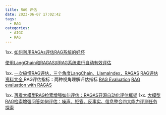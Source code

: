 ```yaml
---
title: RAG 评估
date: 2023-06-07 17:02:42
tags:
  - RAG
categories: 
  - AIGC
  - RAG  
---
```


<p></p>
<!-- more -->


1xx. [如何利用RAGAs评估RAG系统的好坏](https://www.bilibili.com/video/BV1Jz421Q7Lw/)

[使用LangChain和RAGAS对RAG系统进行自动有效评估](https://github.com/blackinkkkxi/RAG_langchain/blob/main/learn/evaluation/RAGAS-langchian.ipynb)

1xx. [一次搞懂RAG评估，三个角度LangChain，LlamaIndex，RAGAS](https://www.bilibili.com/video/BV1aZ421W7DB/) 
   [RAG评估资料大全 ](https://techdiylife.github.io/blog/blog.html?category1=c02&blogid=0053)
   RAG评估指标：两种视角理解评估指标 
   [RAG Evaluation](https://docs.smith.langchain.com/old/cookbook/testing-examples/rag_eval)
   [RAG evaluation with RAGAS](https://docs.smith.langchain.com/old/cookbook/testing-examples/ragas)

1xx. [再看大模型RAG检索增强如何评估：RAGAS开源自动化评估框架](https://mp.weixin.qq.com/s?__biz=MzAxMjc3MjkyMg==&mid=2648404511&idx=2&sn=fefb78c1d920cb5b437f2e3da9935637)
1xx. [大模型RAG检索增强问答如何评估：噪声、拒答、反事实、信息整合四大能力评测任务探索 ](https://mp.weixin.qq.com/s?__biz=MzAxMjc3MjkyMg==&mid=2648404476&idx=2&sn=d07b27dc9162ab0aaec3108004e4cfbe)